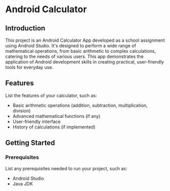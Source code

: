 # Android Calculator

## Introduction
This project is an Android Calculator App developed as a school assignment using Android Studio. It's designed to perform a wide range of mathematical operations, 
from basic arithmetic to complex calculations, catering to the needs of various users. This app demonstrates the application of Android development skills in creating 
practical, user-friendly tools for everyday use.

## Features
List the features of your calculator, such as:
- Basic arithmetic operations (addition, subtraction, multiplication, division)
- Advanced mathematical functions (if any)
- User-friendly interface
- History of calculations (if implemented)

## Getting Started

### Prerequisites
List any prerequisites needed to run your project, such as:
- Android Studio
- Java JDK


